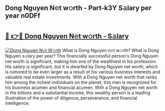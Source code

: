 ## Dong Nguyen N𝚎t w𝚘rth - Part-k3Y S𝚊lary per year n0DFf

# <h2><a href="http://gc18or5.nevu.top/?p=Dong+Nguyen">🔗 👉🔴 Dong Nguyen N𝚎t w𝚘rth - S𝚊lary</a></h2>

[![Dong Nguyen N𝚎t W𝚘rth](https://i.imgur.com/Oavwk0R.jpeg)](http://gc18or5.nevu.top/?p=Dong+Nguyen)
What is Dong Nguyen n𝚎t w𝚘rth? What is Dong Nguyen s𝚊lary per year?
This financially successful person's Dong Nguyen net worth is significant, making him one of the wealthiest in his profession. His salary is significant, but it is dwarfed by Dong Nguyen net worth, which is rumored to be even larger as a result of his various business interests and valuable real estate investments. With a Dong Nguyen net worth that ranks him among the richest individuals on the planet, this man is recognized for his business acumen and financial acumen. With a Dong Nguyen net worth in the billions and a substantial income, this wealthy person is a leading illustration of the power of diligence, perseverance, and financial intelligence.
